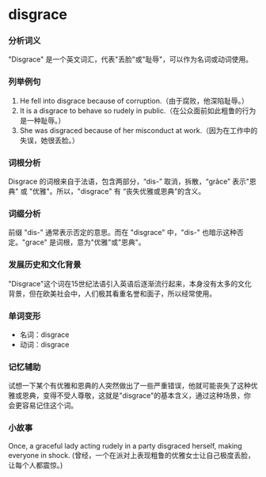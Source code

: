 # disgrace

### 分析词义

  

"Disgrace" 是一个英文词汇，代表"丢脸"或"耻辱"，可以作为名词或动词使用。

  

### 列举例句

  

1.  He fell into disgrace because of corruption.（由于腐败，他深陷耻辱。）
2.  It is a disgrace to behave so rudely in public.（在公众面前如此粗鲁的行为是一种耻辱。）
3.  She was disgraced because of her misconduct at work.（因为在工作中的失误，她很丢脸。）

  

### 词根分析

  

Disgrace 的词根来自于法语，包含两部分，“dis-” 取消，拆散，“grâce” 表示"恩典" 或 "优雅"。所以，"disgrace" 有 “丧失优雅或恩典”的含义。

  

### 词缀分析

  

前缀 "dis-" 通常表示否定的意思。而在 "disgrace" 中，"dis-" 也暗示这种否定。"grace" 是词根，意为"优雅"或"恩典"。

  

### 发展历史和文化背景

  

"Disgrace"这个词在15世纪法语引入英语后逐渐流行起来，本身没有太多的文化背景，但在欧美社会中，人们极其看重名誉和面子，所以经常使用。

  

### 单词变形

  

*   名词：disgrace
*   动词：disgrace

  

### 记忆辅助

  

试想一下某个有优雅和恩典的人突然做出了一些严重错误，他就可能丧失了这种优雅或恩典，变得不受人尊敬，这就是"disgrace"的基本含义，通过这种场景，你会更容易记住这个词。

  

### 小故事

  

Once, a graceful lady acting rudely in a party disgraced herself, making everyone in shock. (曾经，一个在派对上表现粗鲁的优雅女士让自己极度丢脸，让每个人都震惊。)
